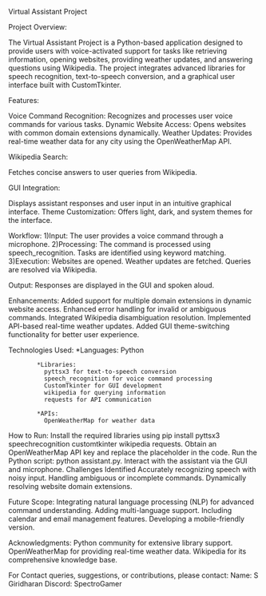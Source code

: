 Virtual Assistant Project

Project Overview:

The Virtual Assistant Project is a Python-based application designed to provide users with voice-activated support for tasks like retrieving information, opening websites, providing weather updates, and answering questions using Wikipedia. 
The project integrates advanced libraries for speech recognition, text-to-speech conversion, and a graphical user interface built with CustomTkinter.

Features:

  Voice Command Recognition: Recognizes and processes user voice commands for various tasks.
  Dynamic Website Access: Opens websites with common domain extensions dynamically.
  Weather Updates: Provides real-time weather data for any city using the OpenWeatherMap API.
  
Wikipedia Search: 

  Fetches concise answers to user queries from Wikipedia.
  
GUI Integration: 

  Displays assistant responses and user input in an intuitive graphical interface.
  Theme Customization: Offers light, dark, and system themes for the interface.
  
Workflow:
    1)Input:
      The user provides a voice command through a microphone.
    2)Processing:
      The command is processed using speech_recognition.
      Tasks are identified using keyword matching.  
    3)Execution:
      Websites are opened.
      Weather updates are fetched.
      Queries are resolved via Wikipedia.
      
Output: 
  Responses are displayed in the GUI and spoken aloud.
  
Enhancements:
Added support for multiple domain extensions in dynamic website access.
Enhanced error handling for invalid or ambiguous commands.
Integrated Wikipedia disambiguation resolution.
Implemented API-based real-time weather updates.
Added GUI theme-switching functionality for better user experience.

Technologies Used:
            *Languages:
              Python
              
            *Libraries:
              pyttsx3 for text-to-speech conversion
              speech_recognition for voice command processing
              CustomTkinter for GUI development
              wikipedia for querying information
              requests for API communication
              
            *APIs:
              OpenWeatherMap for weather data
  
How to Run:
  Install the required libraries using pip install pyttsx3 speechrecognition customtkinter wikipedia requests.
  Obtain an OpenWeatherMap API key and replace the placeholder in the code.
  Run the Python script: python assistant.py.
  Interact with the assistant via the GUI and microphone.
  Challenges Identified
  Accurately recognizing speech with noisy input.
  Handling ambiguous or incomplete commands.
  Dynamically resolving website domain extensions.
  
Future Scope:
    Integrating natural language processing (NLP) for advanced command understanding.
    Adding multi-language support.
    Including calendar and email management features.
    Developing a mobile-friendly version.
  
Acknowledgments:
    Python community for extensive library support.
    OpenWeatherMap for providing real-time weather data.
    Wikipedia for its comprehensive knowledge base.
  
For Contact queries, suggestions, or contributions, please contact:
    Name: S Giridharan 
    Discord: SpectroGamer
